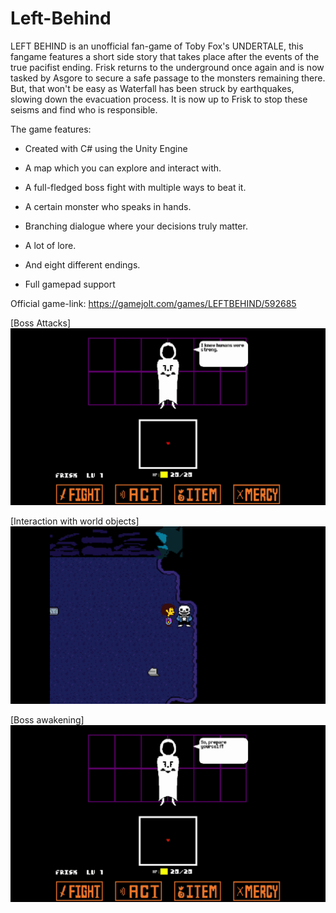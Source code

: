 # Left-Behind

LEFT BEHIND is an unofficial fan-game of Toby Fox's UNDERTALE, this fangame features a short side story that takes place after the events of the true pacifist ending. Frisk returns to the underground once again and is now tasked by Asgore to secure a safe passage to the monsters remaining there. But, that won't be easy as Waterfall has been struck by earthquakes, slowing down the evacuation process. It is now up to Frisk to stop these seisms and find who is responsible.

The game features:

- Created with C# using the Unity Engine 

- A map which you can explore and interact with.

- A full-fledged boss fight with multiple ways to beat it.

- A certain monster who speaks in hands.

- Branching dialogue where your decisions truly matter.

- A lot of lore.

- And eight different endings.

- Full gamepad support

Official game-link: https://gamejolt.com/games/LEFTBEHIND/592685



[Boss Attacks]
![Boss Attacks](Gifs/attack.gif)

[Interaction with world objects]
![Interaction with world objects](Gifs/interaction.gif)

[Boss awakening]
![Boss awakening](Gifs/awakening.gif)

